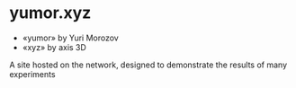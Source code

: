 # yumor.xyz
- «yumor» by Yuri Morozov
- «xyz» by axis 3D

A site hosted on the network, designed to demonstrate the results of many experiments
